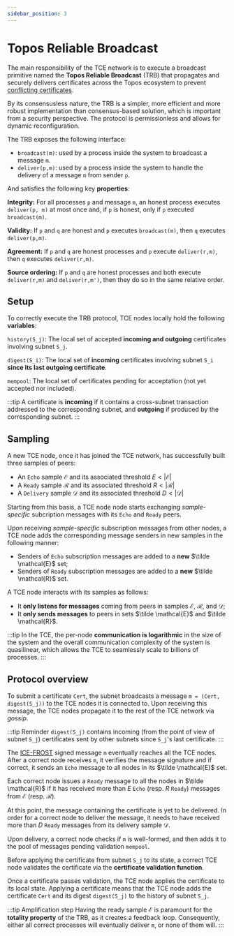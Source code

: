 ```yaml
---
sidebar_position: 3
---
```


# Topos Reliable Broadcast

The main responsibility of the TCE network is to execute a broadcast primitive named the **Topos Reliable Broadcast** (TRB) that propagates and securely delivers certificates across the Topos ecosystem to prevent [conflicting certificates](/learn/tce/conflicting-certificates).

By its consensusless nature, the TRB is a simpler, more efficient and more robust implementation than consensus-based solution, which is important from a security perspective.
The protocol is permissionless and allows for dynamic reconfiguration.

The TRB exposes the following interface:

- `broadcast(m)`: used by a process inside the system to broadcast a message `m`.
- `deliver(p,m)`: used by a process inside the system to handle the delivery of a message `m` from sender `p`.

And satisfies the following key **properties**:

**Integrity:** For all processes `p` and message `m`, an honest process executes `deliver(p, m)` at most once and, if `p` is honest, only if `p` executed `broadcast(m)`.

**Validity:** If `p` and `q` are honest and `p` executes `broadcast(m)`, then `q` executes `deliver(p,m)`.

**Agreement:** If `p` and `q` are honest processes and `p` execute `deliver(r,m)`, then `q` executes `deliver(r,m)`.

**Source ordering:** If `p` and `q` are honest processes and both execute `deliver(r,m)` and `deliver(r,m')`, then they do so in the same relative order.

## Setup

To correctly execute the TRB protocol, TCE nodes locally hold the following **variables**:

`history(S_j)`: The local set of accepted **incoming and outgoing** certificates involving subnet `S_j`.

`digest(S_i)`: The local set of **incoming** certificates involving subnet `S_i` **since its last outgoing certificate**.

`mempool`: The local set of certificates pending for acceptation (not yet accepted nor included).

:::tip
A certificate is **incoming** if it contains a cross-subnet transaction addressed to the corresponding subnet, and **outgoing** if produced by the corresponding subnet.
:::

## Sampling

A new TCE node, once it has joined the TCE network, has successfully built three samples of peers:

- An `Echo` sample $\mathcal{E}$ and its associated threshold $E < \vert \mathcal{E} \vert$
- A `Ready` sample $\mathcal{R}$ and its associated threshold $R < \vert \mathcal{R} \vert$
- A `Delivery` sample $\mathcal{D}$ and its associated threshold $D < \vert \mathcal{D} \vert$

Starting from this basis, a TCE node node starts exchanging _sample-specific_ subcription messages with its `Echo` and `Ready` peers.

Upon receiving _sample-specific_ subscription messages from other nodes, a TCE node adds the corresponding message senders in new samples in the following manner:

- Senders of `Echo` subscription messages are added to a **new** $\tilde \mathcal{E}$ set;
- Senders of `Ready` subscription messages are added to a **new** $\tilde \mathcal{R}$ set.

A TCE node interacts with its samples as follows:

- It **only listens for messages** coming from peers in samples $\mathcal{E}$, $\mathcal{R}$, and $\mathcal{D}$;
- It **only sends messages** to peers in sets $\tilde \mathcal{E}$ and $\tilde \mathcal{R}$.

:::tip
In the TCE, the per-node **communication is logarithmic** in the size of the system and the overall communication complexity of the system is quasilinear, which allows the TCE to seamlessly scale to billions of processes.
:::

## Protocol overview

To submit a certificate `Cert`, the subnet broadcasts a message `m = (Cert, digest(S_j))` to the TCE nodes it is connected to. Upon receiving this message, the TCE nodes propagate it to the rest of the TCE network via _gossip_.

:::tip Reminder
`digest(S_j)` contains incoming (from the point of view of subnet `S_j`) certificates sent by other subnets since `S_j`'s last certificate.
:::

The [ICE-FROST](/learn/uci/authentication) signed message `m` eventually reaches all the TCE nodes. After a correct node receives `m`, it verifies the message signature and if correct, it sends an `Echo` message to all nodes in its $\tilde \mathcal{E}$ set.

Each correct node issues a `Ready` message to all the nodes in $\tilde \mathcal{R}$​ if it has received more than $E$ `Echo` (resp. $R$ `Ready`) messages from $\mathcal{E}$ (resp. $\mathcal{R}$).

At this point, the message containing the certificate is yet to be delivered. In order for a correct node to deliver the message, it needs to have received more than $D$ `Ready` messages from its delivery sample $\mathcal{D}$.

Upon delivery, a correct node checks if `m` is well-formed, and then adds it to the pool of messages pending validation `mempool`.

Before applying the certificate from subnet `S_j`​ to its state, a correct TCE node validates the certificate via the **certificate validation function**.

Once a certificate passes validation, the TCE node applies the certificate to its local state. Applying a certificate means that the TCE node adds the certificate `Cert` and its digest `digest(S_j)` to the history of subnet `S_j`​.

:::tip Amplification step
Having the ready sample $\mathcal{E}$ is paramount for the **totality property** of the TRB, as it creates a feedback loop. Consequently, either all correct processes will eventually deliver `m`, or none of them will.
:::
